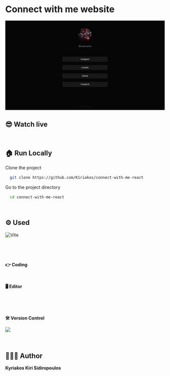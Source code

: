 # Connect with me website

![demo-1](demo/demo-1.png)

## 😎 Watch live

[![<img src="https://img.shields.io/badge/website-000000?style=for-the-badge&logo=About.me&logoColor=white" />](https://img.shields.io/badge/website-000000?style=for-the-badge&logo=About.me&logoColor=white)](https://connect-with-k1ri.netlify.app/)

## 🏠 Run Locally

Clone the project

```bash
  git clone https://github.com/K1riakos/connect-with-me-react
```

Go to the project directory

```bash
  cd connect-with-me-react
```

<br>

## ⚙️ Used

![Vite](https://img.shields.io/badge/vite-%23646CFF.svg?style=for-the-badge&logo=vite&logoColor=white)

![<img src="https://img.shields.io/badge/React-20232A?style=for-the-badge&logo=react&logoColor=61DAFB" />](https://img.shields.io/badge/React-20232A?style=for-the-badge&logo=react&logoColor=61DAFB)

<br>

**👉 Coding**

<br>

**🖥️ Editor**

![<img src="https://img.shields.io/badge/VSCode-0078D4?style=for-the-badge&logo=visual%20studio%20code&logoColor=white" />](https://img.shields.io/badge/VSCode-0078D4?style=for-the-badge&logo=visual%20studio%20code&logoColor=white)

<br>

**🛠️ Version Control**

![ <img src="https://img.shields.io/badge/GitHub-100000?style=for-the-badge&logo=github&logoColor=white" /> ](https://img.shields.io/badge/GitHub-100000?style=for-the-badge&logo=github&logoColor=white)

<br>

## 🙋🏻‍♂️ Author

**Kyriakos Kiri Sidiropoulos**
